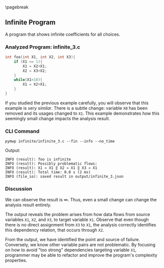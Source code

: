 \pagebreak

## Infinite Program

A program that shows infinite coefficients for all choices.

### Analyzed Program: infinite_3.c

```c
int foo(int X1, int X2, int X3){
    if (X1 == 1){
        X1 = X2+X1;
        X2 = X3+X2;
    }
    while(X1<10){
        X1 = X2+X1;
    }
}
```

If you studied the previous example carefully, you will  observe that this example is _very similar_.
There is a subtle change: variable $\texttt{X0}$ has been removed and its usages changed to $\texttt{X1}$.
This example demonstrates how this seemingly small change impacts the analysis result.

### CLI Command

```console
pymwp infinite/infinite_3.c --fin --info --no_time
```

Output:

```console
INFO (result): foo is infinite
INFO (result): Possibly problematic flows:
INFO (result): X1 ➔ X1 ‖ X2 ➔ X1 ‖ X3 ➔ X1
INFO (result): Total time: 0.0 s (2 ms)
INFO (file_io): saved result in output/infinite_3.json
```

### Discussion

We can observe the result is $\infty$.
Thus, even a small change can change the analysis result entirely.

The output reveals the problem arises from how data flows
from source variables $\texttt{X1}$, $\texttt{X2}$, and $\texttt{X3}$, to target variable $\texttt{X1}$.
Observe that even though there is no direct assignment from $\texttt{X3}$ to $\texttt{X1}$, 
the analysis correctly identifies this dependency relation, that occurs through $\texttt{X2}$.

From the output, we have identified the point and source of failure.
Conversely, we know other variable pairs are not problematic.
By focusing on how to avoid "too strong" dependencies targeting variable $\texttt{X1}$, programmer may be
able to refactor and improve the program's complexity properties.


